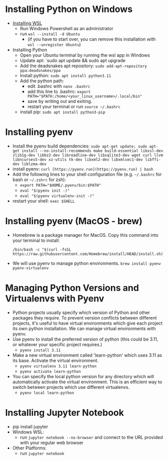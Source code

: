 # Installing Python on Windows
- [Installing WSL](https://learn.microsoft.com/en-us/windows/wsl/install)
	- Run Windows Powershell as an administrator 
	- run `wsl --install -d Ubuntu`
		- (if you have to start over, you can remove this installation with `wsl --unregister Ubuntu`)
- Installing Python
	- Open your Ubuntu terminal by running the wsl app in Windows
	- Update apt: `sudo apt update && sudo apt upgrade
	- Add the deadsnakes apt repository: `sudo add-apt-repository ppa:deadsnakes/ppa`
	- Install python: `sudo apt install python3.11`
	- Add the python path:
		- edit .bashrc with `nano .bashrc` 
		- add this line to .bashrc:
		   `export PATH="$PATH:/home/<your_linux_username>/.local/bin"`
		- save by writing out and exiting.
		- restart your terminal or run `source ~/.bashrc`
	- install pip: `sudo apt install python3-pip`

# Installing pyenv
- Install the pyenv build dependencies: 
`sudo apt-get update; sudo apt-get install --no-install-recommends make build-essential libssl-dev zlib1g-dev libbz2-dev libreadline-dev libsqlite3-dev wget curl llvm libncurses5-dev xz-utils tk-dev libxml2-dev libxmlsec1-dev libffi-dev liblzma-dev`
- install pyenv: `curl [https://pyenv.run](https://pyenv.run) | bash`
- Add the following lines to your shell configuration file (e.g. `~/.bashrc` for bash or `~/.zshrc` for zsh):
	- `export PATH="$HOME/.pyenv/bin:$PATH"`
	- `eval "$(pyenv init -)"` 
	- `eval "$(pyenv virtualenv-init -)"`
- restart your shell: `exec $SHELL`

# Installing pyenv (MacOS - brew)
- Homebrew is a package manager for MacOS. Copy this command into your terminal to install:
  ```
  /bin/bash -c "$(curl -fsSL https://raw.githubusercontent.com/Homebrew/install/HEAD/install.sh)"
  ```
- We will use pyenv to manage python environments. `brew install pyenv pyenv-virtualenv`

# Managing Python Versions and Virtualenvs with Pyenv
- Python projects usually specify which version of Python and other packages they require. To prevent version conflicts between different projects, it's useful to have virtual environments which give each project its own python installation. We can manage virtual environments with pyenv.
- Use pyenv to install the preferred version of python (this could be 3.11, or whatever your specific project requires.)
	- `pyenv install 3.11`
- Make a new virtual environment called 'learn-python' which uses 3.11 as its base. Activate the virtual environment.
	- `pyenv virtualenv 3.11 learn-python`
	- `pyenv activate learn-python`
- You can specify the local python version for any directory which will automatically activate the virtual environment. This is an efficient way to switch between projects which use different virtualenvs.
	- `pyenv local learn-python`

# Installing Jupyter Notebook
- pip install jupyter
- Windows WSL:
	- run `jupyter notebook --no-browser` and connect to the URL provided with your regular web browser 
- Other Platforms:
	- run `jupyter notebook`
